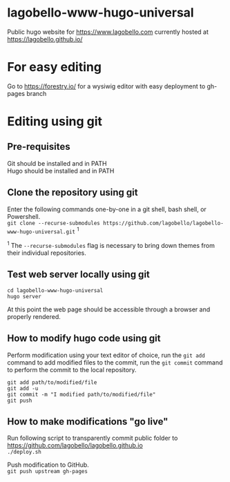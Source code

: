 # lagobello-www-hugo-universal
Public hugo website for https://www.lagobello.com currently hosted at https://lagobello.github.io/


# For easy editing
Go to https://forestry.io/ for a wysiwig editor with easy deployment to gh-pages branch  

# Editing using git
## Pre-requisites
Git should be installed and in PATH  
Hugo should be installed and in PATH  

## Clone the repository using git
Enter the following commands one-by-one in a git shell, bash shell, or Powershell.  
`git clone --recurse-submodules https://github.com/lagobello/lagobello-www-hugo-universal.git`  <sup>1</sup>  

<sup>1</sup> The `--recurse-submodules` flag is necessary to bring down themes from their individual repositories.  

## Test web server locally using git
`cd lagobello-www-hugo-universal`  
`hugo server`  

At this point the web page should be accessible through a browser and properly rendered.  

## How to modify hugo code using git
Perform modification using your text editor of choice, run the `git add` command to add modified files to the commit, run the `git commit` command to perform the commit to the local repository.  

`git add path/to/modified/file`  
`git add -u`  
`git commit -m "I modified path/to/modified/file"`  
`git push`  

## How to make modifications "go live"
Run following script to transparently commit public folder to https://github.com/lagobello/lagobello.github.io  
`./deploy.sh`  

Push modification to GitHub.  
`git push upstream gh-pages`  
